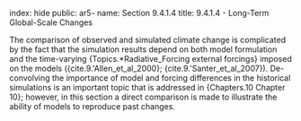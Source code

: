 index: hide
public: ar5-
name: Section 9.4.1.4
title: 9.4.1.4 - Long-Term Global-Scale Changes

The comparison of observed and simulated climate change is complicated by the fact that the simulation results depend on both model formulation and the time-varying {Topics.*Radiative_Forcing external forcings} imposed on the models ({cite.9.'Allen_et_al_2000}; {cite.9.'Santer_et_al_2007}). De-convolving the importance of model and forcing differences in the historical simulations is an important topic that is addressed in {Chapters.10 Chapter 10}; however, in this section a direct comparison is made to illustrate the ability of models to reproduce past changes.
